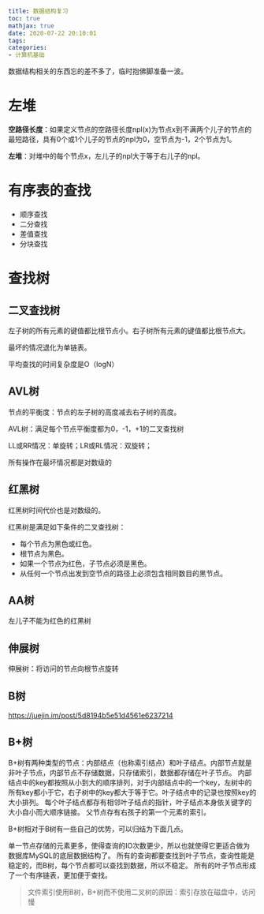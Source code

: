 ```yaml

title: 数据结构复习
toc: true
mathjax: true
date: 2020-07-22 20:10:01
tags:
categories:
- 计算机基础

```

数据结构相关的东西忘的差不多了，临时抱佛脚准备一波。

<!--more-->

# 左堆

**空路径长度**：如果定义节点的空路径长度npl(x)为节点x到不满两个儿子的节点的最短路径，具有0个或1个儿子的节点的npl为0，空节点为-1，2个节点为1。

**左堆**：对堆中的每个节点x，左儿子的npl大于等于右儿子的npl。

# 有序表的查找

- 顺序查找
- 二分查找
- 差值查找
- 分块查找

# 查找树

## 二叉查找树

左子树的所有元素的键值都比根节点小。右子树所有元素的键值都比根节点大。

最坏的情况退化为单链表。

平均查找的时间复杂度是O（logN）

## AVL树

节点的平衡度：节点的左子树的高度减去右子树的高度。

AVL树：满足每个节点平衡度都为0，-1，+1的二叉查找树

LL或RR情况：单旋转；LR或RL情况：双旋转；

所有操作在最坏情况都是对数级的

## 红黑树

红黑树时间代价也是对数级的。

红黑树是满足如下条件的二叉查找树：

- 每个节点为黑色或红色。
- 根节点为黑色。
- 如果一个节点为红色，子节点必须是黑色。
- 从任何一个节点出发到空节点的路径上必须包含相同数目的黑节点。

## AA树

左儿子不能为红色的红黑树

## 伸展树

伸展树：将访问的节点向根节点旋转

## B树

https://juejin.im/post/5d8194b5e51d4561e6237214

## B+树

B+树有两种类型的节点：内部结点（也称索引结点）和叶子结点。内部节点就是非叶子节点，内部节点不存储数据，只存储索引，数据都存储在叶子节点。
内部结点中的key都按照从小到大的顺序排列，对于内部结点中的一个key，左树中的所有key都小于它，右子树中的key都大于等于它。叶子结点中的记录也按照key的大小排列。
每个叶子结点都存有相邻叶子结点的指针，叶子结点本身依关键字的大小自小而大顺序链接。
父节点存有右孩子的第一个元素的索引。

B+树相对于B树有一些自己的优势，可以归结为下面几点。

单一节点存储的元素更多，使得查询的IO次数更少，所以也就使得它更适合做为数据库MySQL的底层数据结构了。
所有的查询都要查找到叶子节点，查询性能是稳定的，而B树，每个节点都可以查找到数据，所以不稳定。
所有的叶子节点形成了一个有序链表，更加便于查找。

> 文件索引使用B树，B+树而不使用二叉树的原因：索引存放在磁盘中，访问慢
>